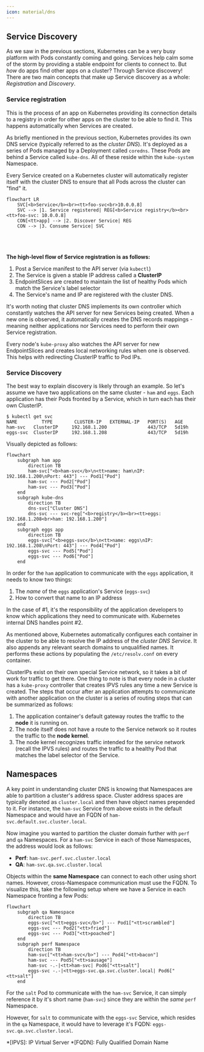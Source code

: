 ```yaml
---
icon: material/dns
---
```


## Service Discovery
As we saw in the previous sections, Kubernetes can be a very busy platform with Pods constantly coming and going. Services help calm some of the storm by providing a stable endpoint for clients to connect to. But *how* do apps find other apps on a cluster? Through Service discovery! There are two main concepts that make up Service discovery as a whole: *Registration* and *Discovery*.

### Service registration
This is the process of an app on Kubernetes providing its connection details to a registry in order for other apps on the cluster to be able to find it. This happens automatically when Services are created.  

As briefly mentioned in the previous section, Kubernetes provides its own DNS service (typically referred to as the *cluster DNS*). It's deployed as a series of Pods managed by a Deployment called `coredns`. These Pods are behind a Service called `kube-dns`. All of these reside within the `kube-system` Namespace.  

Every Service created on a Kubernetes cluster will automatically register itself with the cluster DNS to ensure that all Pods across the cluster can "find" it.

``` mermaid
flowchart LR
    SVC[<b>Service</b><br><tt>foo-svc<br>10.0.0.8]
    SVC --> |1. Service registered| REG[<b>Service registry</b><br><tt>foo-svc: 10.0.0.8]
    CON[<tt>app] --> |2. Discover Service| REG
    CON --> |3. Consume Service| SVC
```
<br/><br/><br/>
**The high-level flow of Service registration is as follows:**  

1. Post a Service manifest to the API server (via `kubectl`)
1. The Service is given a stable IP address called a **ClusterIP**
1. EndpointSlices are created to maintain the list of healthy Pods which match the Service's label selector
1. The Service's name and IP are registered with the cluster DNS.  

It's worth noting that cluster DNS implements its own controller which constantly watches the API server for new Services being created. When a new one is observed, it automatically creates the DNS records mappings - meaning neither applications nor Services need to perform their own Service registration.  

Every node's `kube-proxy` also watches the API server for new EndpointSlices and creates local networking rules when one is observed. This helps with redirecting ClusterIP traffic to Pod IPs.

### Service Discovery
The best way to explain discovery is likely through an example. So let's assume we have two applications on the same cluster - `ham` and `eggs`. Each application has their Pods fronted by a Service, which in turn each has their own ClusterIP.

``` shell
$ kubectl get svc
NAME         TYPE        CLUSTER-IP   EXTERNAL-IP   PORT(S)   AGE
ham-svc   ClusterIP     192.168.1.200               443/TCP   5d19h
eggs-svc  ClusterIP     192.168.1.208               443/TCP   5d19h
```

Visually depicted as follows:  

``` mermaid
flowchart
	subgraph ham app
        direction TB
		ham-svc["<b>ham-svc</b>\n<tt>name: ham\nIP: 192.168.1.200\nPort: 443"] --- Pod1["Pod"]
		ham-svc --- Pod2["Pod"]
		ham-svc --- Pod3["Pod"]
	end
    subgraph kube-dns
        direction TB
		dns-svc["Cluster DNS"]
		dns-svc --- svc-reg["<b>registry</b><br><tt>eggs: 192.168.1.208<br>ham: 192.168.1.200"]
	end
    subgraph eggs app
        direction TB
		eggs-svc["<b>eggs-svc</b>\n<tt>name: eggs\nIP: 192.168.1.208\nPort: 443"] --- Pod4["Pod"]
		eggs-svc --- Pod5["Pod"]
		eggs-svc --- Pod6["Pod"]
	end
```

In order for the `ham` application to communicate with the `eggs` application, it needs to know two things:  

1. The *name* of the `eggs` application's Service (`eggs-svc`)
1. How to convert that name to an IP address

In the case of #1, it's the responsibility of the application developers to know which applications they need to communicate with. Kubernetes internal DNS handles point #2.  

As mentioned above, Kubernetes automatically configures each container in the cluster to be able to resolve the IP address of the *cluster DNS Service*. It also appends any relevant search domains to unqualified names. It performs these actions by populating the `/etc/resolv.conf` on every container.  

ClusterIPs exist on their own special Service network, so it takes a bit of work for traffic to get there. One thing to note is that every node in a cluster has a `kube-proxy` controller that creates IPVS rules any time a new Service is created. The steps that occur after an application attempts to communicate with another application on the cluster is a series of routing steps that can be summarized as follows:

1. The application container's default gateway routes the traffic to the **node** it is running on.
1. The node itself does not have a route to the Service network so it routes the traffic to the **node kernel**.
1. The node kernel recognizes traffic intended for the service network (recall the IPVS rules) and routes the traffic to a healthy Pod that matches the label selector of the Service.  


## Namespaces
A key point in understanding cluster DNS is knowing that Namespaces are able to partition a cluster's address space. Cluster address spaces are typically denoted as `cluster.local` and then have object names prepended to it. For instance, the `ham-svc` Service from above exists in the default Namespace and would have an FQDN of `ham-svc.default.svc.cluster.local`.  

Now imagine you wanted to partition the cluster domain further with `perf` and `qa` Namespaces. For a `ham-svc` Service in each of those Namespaces, the address would look as follows:

- **Perf**: `ham-svc.perf.svc.cluster.local`
- **QA**: `ham-svc.qa.svc.cluster.local`

Objects within the **same Namespace** can connect to each other using short names. However, cross-Namespace communication must use the FQDN. To visualize this, take the following setup where we have a Service in each Namespace fronting a few Pods:

``` mermaid
flowchart
	subgraph qa Namespace
        direction TB
		eggs-svc["<tt>eggs-svc</b>"] --- Pod1["<tt>scrambled"]
		eggs-svc --- Pod2["<tt>fried"]
		eggs-svc --- Pod3["<tt>poached"]
	end
    subgraph perf Namespace
        direction TB
		ham-svc["<tt>ham-svc</b>"] --- Pod4["<tt>bacon"]
		ham-svc --- Pod5["<tt>sausage"]
		ham-svc -.-|<tt>ham-svc| Pod6["<tt>salt"]
        eggs-svc -.-|<tt>eggs-svc.qa.svc.cluster.local| Pod6["<tt>salt"]
	end
```

For the `salt` Pod to communicate with the `ham-svc` Service, it can simply reference it by it's short name (`ham-svc`) since they are within the *same* `perf` Namespace.  

However, for `salt` to communicate with the `eggs-svc` Service, which resides in the `qa` Namespace, it would have to leverage it's FQDN: `eggs-svc.qa.svc.cluster.local`.

*[IPVS]: IP Virtual Server
*[FQDN]: Fully Qualified Domain Name


